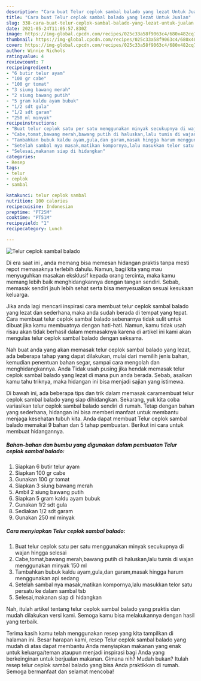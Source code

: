 ```yaml
---
description: "Cara buat Telur ceplok sambal balado yang lezat Untuk Jualan"
title: "Cara buat Telur ceplok sambal balado yang lezat Untuk Jualan"
slug: 338-cara-buat-telur-ceplok-sambal-balado-yang-lezat-untuk-jualan
date: 2021-05-24T11:05:57.830Z
image: https://img-global.cpcdn.com/recipes/025c33a58f9063c4/680x482cq70/telur-ceplok-sambal-balado-foto-resep-utama.jpg
thumbnail: https://img-global.cpcdn.com/recipes/025c33a58f9063c4/680x482cq70/telur-ceplok-sambal-balado-foto-resep-utama.jpg
cover: https://img-global.cpcdn.com/recipes/025c33a58f9063c4/680x482cq70/telur-ceplok-sambal-balado-foto-resep-utama.jpg
author: Winnie Nichols
ratingvalue: 4
reviewcount: 7
recipeingredient:
- "6 butir telur ayam"
- "100 gr cabe"
- "100 gr tomat"
- "3 siung bawang merah"
- "2 siung bawang putih"
- "5 gram kaldu ayam bubuk"
- "1/2 sdt gula"
- "1/2 sdt garam"
- "250 ml minyak"
recipeinstructions:
- "Buat telur ceplok satu per satu menggunakan minyak secukupnya di wajan hingga selesai"
- "Cabe,tomat,bawang merah,bawang putih di haluskan,lalu tumis di wajan menggunakan minyak 150 ml"
- "Tambahkan bubuk kaldu ayam,gula,dan garam,masak hingga harum menggunakan api sedang"
- "Setelah sambal nya masak,matikan kompornya,lalu masukkan telor satu persatu ke dalam sambal tsb"
- "Selesai,makanan siap di hidangkan"
categories:
- Resep
tags:
- telur
- ceplok
- sambal

katakunci: telur ceplok sambal 
nutrition: 100 calories
recipecuisine: Indonesian
preptime: "PT25M"
cooktime: "PT51M"
recipeyield: "1"
recipecategory: Lunch

---
```



![Telur ceplok sambal balado](https://img-global.cpcdn.com/recipes/025c33a58f9063c4/680x482cq70/telur-ceplok-sambal-balado-foto-resep-utama.jpg)

Di era  saat ini , anda memang bisa memesan hidangan praktis tanpa mesti repot memasaknya terlebih dahulu. Namun, bagi kita yang mau menyuguhkan masakan eksklusif kepada orang tercinta, maka kamu memang lebih baik menghidangkannya dengan tangan sendiri. Sebab, memasak sendiri jauh lebih sehat serta bisa menyesuaikan sesuai kesukaan keluarga.

Jika anda lagi mencari inspirasi cara membuat telur ceplok sambal balado yang lezat dan sederhana,maka anda sudah berada di tempat yang tepat. Cara membuat telur ceplok sambal balado  sebenarnya tidak sulit untuk dibuat jika kamu membuatnya dengan hati-hati. Namun, kamu tidak usah risau akan tidak berhasil dalam memasaknya 
karena di artikel ini kami akan mengulas telur ceplok sambal balado dengan seksama.  



Nah buat anda yang akan memasak telur ceplok sambal balado yang lezat, ada beberapa tahap yang dapat dilakukan, mulai dari memilih jenis bahan, kemudian penentuan bahan segar, sampai cara mengolah dan menghidangkannya. Anda Tidak usah pusing jika hendak memasak telur ceplok sambal balado yang lezat di mana pun anda berada. Sebab, asalkan kamu  tahu triknya, maka hidangan ini bisa menjadi sajian yang istimewa.

Di bawah ini, ada beberapa tips dan trik dalam memasak caramembuat telur ceplok sambal balado yang siap dihidangkan. Sekarang, yuk kita coba variasikan telur ceplok sambal balado sendiri di rumah. Tetap dengan bahan yang sederhana, hidangan ini bisa memberi manfaat untuk membantu menjaga kesehatan tubuh kita. Anda dapat membuat Telur ceplok sambal balado memakai 9 bahan dan 5 tahap pembuatan. Berikut ini cara untuk membuat hidangannya.

<!--inarticleads1-->

##### Bahan-bahan dan bumbu yang digunakan dalam pembuatan Telur ceplok sambal balado:

1. Siapkan 6 butir telur ayam
1. Siapkan 100 gr cabe
1. Gunakan 100 gr tomat
1. Siapkan 3 siung bawang merah
1. Ambil 2 siung bawang putih
1. Siapkan 5 gram kaldu ayam bubuk
1. Gunakan 1/2 sdt gula
1. Sediakan 1/2 sdt garam
1. Gunakan 250 ml minyak




<!--inarticleads2-->

##### Cara menyiapkan Telur ceplok sambal balado:

1. Buat telur ceplok satu per satu menggunakan minyak secukupnya di wajan hingga selesai
1. Cabe,tomat,bawang merah,bawang putih di haluskan,lalu tumis di wajan menggunakan minyak 150 ml
1. Tambahkan bubuk kaldu ayam,gula,dan garam,masak hingga harum menggunakan api sedang
1. Setelah sambal nya masak,matikan kompornya,lalu masukkan telor satu persatu ke dalam sambal tsb
1. Selesai,makanan siap di hidangkan




Nah, itulah artikel tentang  telur ceplok sambal balado  yang praktis dan mudah dilakukan versi kami. Semoga kamu bisa melakukannya dengan hasil yang terbaik. 

Terima kasih kamu telah menggunakan resep yang kita tampilkan di halaman ini. Besar harapan kami, resep  Telur ceplok sambal balado yang mudah di atas dapat membantu Anda menyiapkan makanan yang enak untuk keluarga/teman ataupun menjadi inspirasi bagi Anda yang berkeinginan untuk berjualan makanan. Gimana nih? Mudah bukan? Itulah resep telur ceplok sambal balado yang bisa Anda praktikkan di rumah. Semoga bermanfaat dan selamat mencoba!

